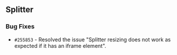 ## Splitter

### Bug Fixes

- `#255853` - Resolved the issue "Splitter resizing does not work as expected if it has an iframe element".
